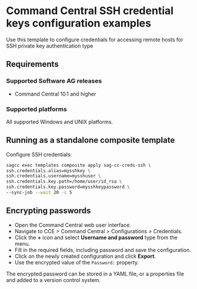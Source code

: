 <!--
 Copyright (c) 2011-2019 Software AG, Darmstadt, Germany and/or Software AG USA Inc.,
 Reston, VA, USA, and/or its subsidiaries and/or its affiliates and/or their licensors.

 SPDX-License-Identifier: Apache-2.0

   Licensed under the Apache License, Version 2.0 (the "License");
   you may not use this file except in compliance with the License.
   You may obtain a copy of the License at

       http://www.apache.org/licenses/LICENSE-2.0

   Unless required by applicable law or agreed to in writing, software
   distributed under the License is distributed on an "AS IS" BASIS,
   WITHOUT WARRANTIES OR CONDITIONS OF ANY KIND, either express or implied.
   See the License for the specific language governing permissions and
   limitations under the License.
-->
# Command Central SSH credential keys configuration examples

Use this template to configure credentials for accessing remote hosts for SSH private key authentication type

## Requirements

### Supported Software AG releases

* Command Central 10.1 and higher

### Supported platforms

All supported Windows and UNIX platforms.

## Running as a standalone composite template

Configure SSH credentials:

```bash
sagcc exec templates composite apply sag-cc-creds-ssh \
ssh.credentials.alias=mysshkey \
ssh.credentials.username=mysshuser \
ssh.credentials.key.path=/home/user/id_rsa \
ssh.credentials.key.password=mysshkeypassword \ 
--sync-job --wait 20 -c 5
```  

## Encrypting passwords

* Open the Command Central web user interface.
* Navigate to CCE > Command Central > Configurations > Credentials.
* Click the **+** icon and select **Username and password** type from the menu.
* Fill in the required fields, including password and save the configuration.
* Click on the newly created configuration and click **Export**.
* Use the encrypted value of the `Password:` property.

The encrypted password can be stored in a YAML file, or a properties file and added to a version control system.
